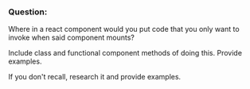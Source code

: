 ### Question:

Where in a react component would you put code 
that you only want to invoke when said component mounts?

Include class and functional component methods of doing this. 
Provide examples.

If you don't recall, research it and provide examples.